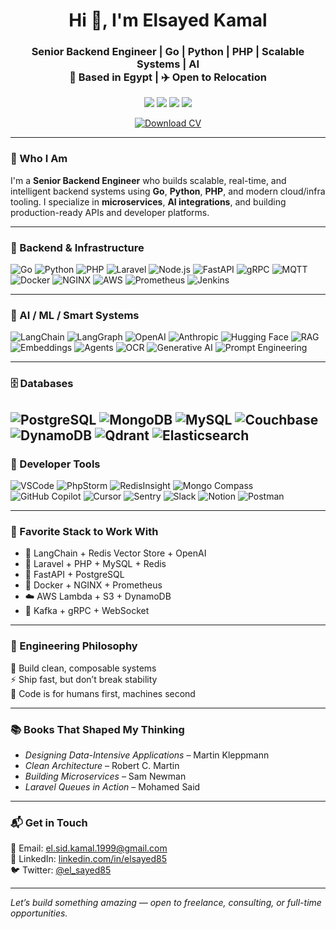<h1 align="center">Hi 👋, I'm Elsayed Kamal</h1>
<h3 align="center">
  Senior Backend Engineer | Go | Python | PHP | Scalable Systems | AI  
  <br/>📍 Based in Egypt | ✈️ Open to Relocation
</h3>


<p align="center">
  <a href="mailto:el.sid.kamal.1999@gmail.com"><img src="https://img.shields.io/badge/-Email-D14836?style=flat&logo=gmail&logoColor=white"/></a>
  <a href="https://linkedin.com/in/elsayed85"><img src="https://img.shields.io/badge/-LinkedIn-0077B5?style=flat&logo=linkedin&logoColor=white"/></a>
  <a href="https://twitter.com/el_sayed85"><img src="https://img.shields.io/badge/-Twitter-1DA1F2?style=flat&logo=twitter&logoColor=white"/></a>
  <a href="#"><img src="https://komarev.com/ghpvc/?username=elsayed85&label=&color=0e75b6&style=flat"/></a>
</p>

<p align="center">
  <a href="/Elsayed-Kamal-CV.pdf" download>
    <img src="https://img.shields.io/badge/📄 Download%20CV-EA4335?style=for-the-badge&logo=adobeacrobatreader&logoColor=white" alt="Download CV">
  </a>
</p>



---

### 🧠 Who I Am

I'm a **Senior Backend Engineer** who builds scalable, real-time, and intelligent backend systems using **Go**, **Python**, **PHP**, and modern cloud/infra tooling. I specialize in **microservices**, **AI integrations**, and building production-ready APIs and developer platforms.

---

### 🔧 Backend & Infrastructure

![Go](https://img.shields.io/badge/Go-00ADD8?logo=go&logoColor=white&style=flat)
![Python](https://img.shields.io/badge/Python-3776AB?logo=python&logoColor=white&style=flat)
![PHP](https://img.shields.io/badge/PHP-777BB4?logo=php&logoColor=white&style=flat)
![Laravel](https://img.shields.io/badge/Laravel-FC4949?logo=laravel&logoColor=white&style=flat)
![Node.js](https://img.shields.io/badge/Node.js-339933?logo=node.js&logoColor=white&style=flat)
![FastAPI](https://img.shields.io/badge/FastAPI-009688?logo=fastapi&logoColor=white&style=flat)
![gRPC](https://img.shields.io/badge/gRPC-6DB33F?logo=grpc&logoColor=white&style=flat)
![MQTT](https://img.shields.io/badge/MQTT-005B96?style=flat)
![Docker](https://img.shields.io/badge/Docker-2496ED?logo=docker&logoColor=white&style=flat)
![NGINX](https://img.shields.io/badge/NGINX-009639?logo=nginx&logoColor=white&style=flat)
![AWS](https://img.shields.io/badge/AWS-232F3E?logo=amazonaws&logoColor=white&style=flat)
![Prometheus](https://img.shields.io/badge/Prometheus-E6522C?logo=prometheus&logoColor=white&style=flat)
![Jenkins](https://img.shields.io/badge/Jenkins-D24939?logo=jenkins&logoColor=white&style=flat)

---

### 🧠 AI / ML / Smart Systems

![LangChain](https://img.shields.io/badge/LangChain-black?style=flat&logo=openai&logoColor=white)
![LangGraph](https://img.shields.io/badge/LangGraph-000000?style=flat)
![OpenAI](https://img.shields.io/badge/OpenAI-10a37f?logo=openai&logoColor=white&style=flat)
![Anthropic](https://img.shields.io/badge/Anthropic-000000?style=flat)
![Hugging Face](https://img.shields.io/badge/Transformers-FFBF00?logo=huggingface&logoColor=black&style=flat)
![RAG](https://img.shields.io/badge/RAG-8e44ad?style=flat)
![Embeddings](https://img.shields.io/badge/Embeddings-2c3e50?style=flat)
![Agents](https://img.shields.io/badge/Agents-3c8dbc?style=flat)
![OCR](https://img.shields.io/badge/OCR-34495e?style=flat)
![Generative AI](https://img.shields.io/badge/Generative%20AI-1abc9c?style=flat)
![Prompt Engineering](https://img.shields.io/badge/Prompt%20Engineering-e67e22?style=flat)

---

### 🗄️ Databases

![PostgreSQL](https://img.shields.io/badge/PostgreSQL-4169E1?logo=postgresql&logoColor=white&style=flat)
![MongoDB](https://img.shields.io/badge/MongoDB-47A248?logo=mongodb&logoColor=white&style=flat)
![MySQL](https://img.shields.io/badge/MySQL-4479A1?logo=mysql&logoColor=white&style=flat)
![Couchbase](https://img.shields.io/badge/Couchbase-EE1F23?logo=couchbase&logoColor=white&style=flat)
![DynamoDB](https://img.shields.io/badge/DynamoDB-4053D6?logo=amazondynamodb&logoColor=white&style=flat)
![Qdrant](https://img.shields.io/badge/Qdrant-4e9a06?style=flat)
![Elasticsearch](https://img.shields.io/badge/Elasticsearch-005571?logo=elasticsearch&logoColor=white&style=flat)
---

### 🧰 Developer Tools

![VSCode](https://img.shields.io/badge/VSCode-007ACC?logo=visualstudiocode&logoColor=white&style=flat)
![PhpStorm](https://img.shields.io/badge/PhpStorm-000000?logo=phpstorm&logoColor=white&style=flat)
![RedisInsight](https://img.shields.io/badge/RedisInsight-DC382D?logo=redis&logoColor=white&style=flat)
![Mongo Compass](https://img.shields.io/badge/MongoDB%20Compass-47A248?logo=mongodb&logoColor=white&style=flat)
![GitHub Copilot](https://img.shields.io/badge/GitHub_Copilot-181717?logo=github&logoColor=white&style=flat)
![Cursor](https://img.shields.io/badge/Cursor-2E3440?style=flat)
![Sentry](https://img.shields.io/badge/Sentry-362d59?logo=sentry&logoColor=white&style=flat)
![Slack](https://img.shields.io/badge/Slack-4A154B?logo=slack&logoColor=white&style=flat)
![Notion](https://img.shields.io/badge/Notion-000000?logo=notion&logoColor=white&style=flat)
![Postman](https://img.shields.io/badge/Postman-FF6C37?logo=postman&logoColor=white&style=flat)

---

### 🧰 Favorite Stack to Work With

- 🧠 LangChain + Redis Vector Store + OpenAI
- 🐘 Laravel + PHP + MySQL + Redis
- 🐍 FastAPI + PostgreSQL
- 🐳 Docker + NGINX + Prometheus
- ☁️ AWS Lambda + S3 + DynamoDB
- 🧩 Kafka + gRPC + WebSocket

---

### 💬 Engineering Philosophy

🧱 Build clean, composable systems  
⚡ Ship fast, but don’t break stability  
🤝 Code is for humans first, machines second  

---

### 📚 Books That Shaped My Thinking

- *Designing Data-Intensive Applications* – Martin Kleppmann  
- *Clean Architecture* – Robert C. Martin  
- *Building Microservices* – Sam Newman  
- *Laravel Queues in Action* – Mohamed Said  

---

### 📬 Get in Touch

📧 Email: [el.sid.kamal.1999@gmail.com](mailto:el.sid.kamal.1999@gmail.com)  
🔗 LinkedIn: [linkedin.com/in/elsayed85](https://linkedin.com/in/elsayed85)  
🐦 Twitter: [@el_sayed85](https://twitter.com/el_sayed85)

---

*Let’s build something amazing — open to freelance, consulting, or full-time opportunities.*

